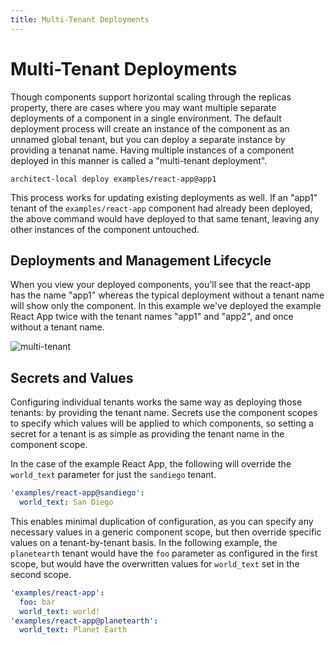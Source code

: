 ```yaml
---
title: Multi-Tenant Deployments
---
```


# Multi-Tenant Deployments

Though components support horizontal scaling through the replicas property, there are cases where you may want multiple separate deployments of a component in a single environment. The default deployment process will create an instance of the component as an unnamed global tenant, but you can deploy a separate instance by providing a tenanat name. Having multiple instances of a component deployed in this manner is called a "multi-tenant deployment".

```
architect-local deploy examples/react-app@app1
```

This process works for updating existing deployments as well. If an "app1" tenant of the `examples/react-app` component had already been deployed, the above command would have deployed to that same tenant, leaving any other instances of the component untouched.

## Deployments and Management Lifecycle

When you view your deployed components, you'll see that the react-app has the name "app1" whereas the typical deployment without a tenant name will show only the component. In this example we've deployed the example React App twice with the tenant names "app1" and "app2", and once without a tenant name.

![multi-tenant](./images/multi-tenant-components.png)

## Secrets and Values

Configuring individual tenants works the same way as deploying those tenants: by providing the tenant name. Secrets use the component scopes to specify which values will be applied to which components, so setting a secret for a tenant is as simple as providing the tenant name in the component scope.

In the case of the example React App, the following will override the `world_text` parameter for just the `sandiego` tenant.

```yaml
'examples/react-app@sandiego':
  world_text: San Diego
```

This enables minimal duplication of configuration, as you can specify any necessary values in a generic component scope, but then override specific values on a tenant-by-tenant basis. In the following example, the `planetearth` tenant would have the `foo` parameter as configured in the first scope, but would have the overwritten values for `world_text` set in the second scope.

```yaml
'examples/react-app':
  foo: bar
  world_text: world!
'examples/react-app@planetearth':
  world_text: Planet Earth
```
